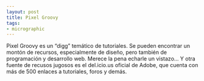 ```yaml
---
layout: post
title: Pixel Groovy
tags:
- micrographic
---
```

Pixel Groovy es un “digg” temático de tutoriales. Se pueden encontrar un montón de recursos, especialmente de diseño, pero también de programación y desarrollo web. Merece la pena echarle un vistazo… Y otra fuente de recusos jugosos es el del.icio.us oficial de Adobe, que cuenta con más de 500 enlaces a tutoriales, foros y demás.
